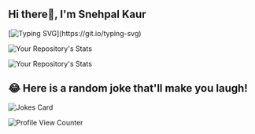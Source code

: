 ## Hi there👋, I'm Snehpal Kaur


[![Typing SVG](https://readme-typing-svg.demolab.com?font=Outfit&pause=1000&color=2AF743&background=FFF5B800&width=435&lines=I+am+currently+expanding+my+knowledge%F0%9F%98%8A;Stay+tuned!)](https://git.io/typing-svg)

![Your Repository's Stats](https://github-readme-stats.vercel.app/api?username=snehpalkaur&show_icons=true)

![Your Repository's Stats](https://github-readme-stats.vercel.app/api/top-langs/?username=snehpalkaur&theme=blue-green)

<!--![GitHub Contributors Image](https://contrib.rocks/image?repo=terraform-beginner-bootcamp-2023)-->

## 😂 Here is a random joke that'll make you laugh!
![Jokes Card](https://readme-jokes.vercel.app/api)

![Profile View Counter](https://komarev.com/ghpvc/?username=snehpalkaur)


<!--- ![Hits](https://hitcounter.pythonanywhere.com/count/tag.svg?url = snehpalkaur/terraform-beginner-bootcamp-2023)-->

<!---
<p align="center">
  <a href="https://skillicons.dev">
    <img src="https://skillicons.dev/icons?i=git,kubernetes,docker,c,java,vim&theme=dark" />
  </a>
</p>
-->
